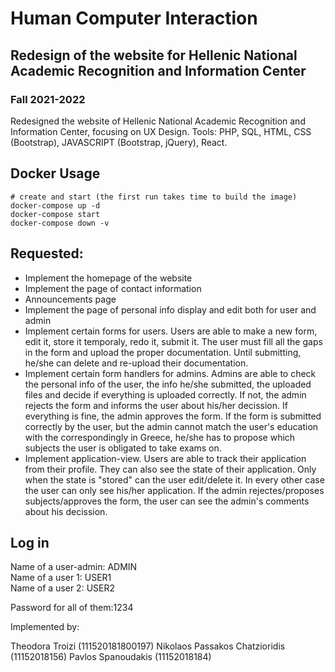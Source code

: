 # Human Computer Interaction 
## Redesign of the website for Hellenic National Academic Recognition and Information Center 
### Fall 2021-2022

Redesigned the website of Hellenic National Academic Recognition and Information Center, focusing on UX Design. 
Tools: PHP, SQL, HTML, CSS (Bootstrap), JAVASCRIPT (Bootstrap, jQuery), React.

## Docker Usage
```
# create and start (the first run takes time to build the image)
docker-compose up -d
docker-compose start
docker-compose down -v
```

## Requested:
* Implement the homepage of the website
* Implement the page of contact information 
* Announcements page
* Implement the page of personal info display and edit both for user and admin
* Implement certain forms for users. 
Users are able to make a new form, edit it, store it temporaly, redo it, submit it. The user must fill all the gaps in the form and upload the proper documentation. Until submitting, he/she can delete and re-upload their documentation.
* Implement certain form handlers for admins. 
Admins are able to check the personal info of the user, the info he/she 
submitted, the uploaded files and decide if everything is uploaded correctly. If not, the admin rejects the form and informs the user
about his/her decission. If everything is fine, the admin approves the form. If the form is submitted correctly by the user, but the admin 
cannot match the user's education with the correspondingly in Greece, he/she has to propose which subjects the user is obligated to take exams on.
* Implement application-view.
Users are able to track their application from their profile. They can also see the state of their application. Only when the state is "stored" can the user edit/delete it. In every other case the user can only see his/her application. If the admin rejectes/proposes subjects/approves the form, the user
can see the admin's comments about his decission. 

## Log in 

Name of a user-admin: ADMIN <br>
Name of a user 1: USER1 <br>
Name of a user 2: USER2 <br>

Password for all of them:1234 <br>


Implemented by:

Theodora Troizi (111520181800197)
Nikolaos Passakos Chatzioridis (11152018156)
Pavlos Spanoudakis (11152018184)




